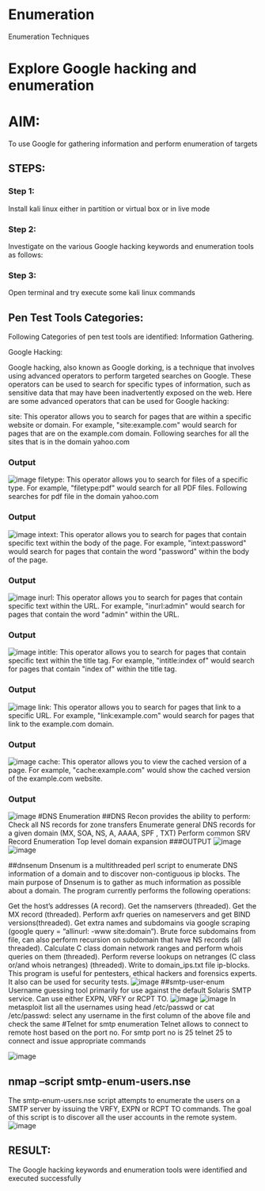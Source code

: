# Enumeration
Enumeration Techniques

# Explore Google hacking and enumeration 

# AIM:

To use Google for gathering information and perform enumeration of targets

## STEPS:

### Step 1:

Install kali linux either in partition or virtual box or in live mode

### Step 2:

Investigate on the various Google hacking keywords and enumeration tools as follows:


### Step 3:
Open terminal and try execute some kali linux commands

## Pen Test Tools Categories:  

Following Categories of pen test tools are identified:
Information Gathering.

Google Hacking:

Google hacking, also known as Google dorking, is a technique that involves using advanced operators to perform targeted searches on Google. These operators can be used to search for specific types of information, such as sensitive data that may have been inadvertently exposed on the web. Here are some advanced operators that can be used for Google hacking:

site: This operator allows you to search for pages that are within a specific website or domain. For example, "site:example.com" would search for pages that are on the example.com domain.
Following searches for all the sites that is in the domain yahoo.com
### Output
![image](https://github.com/vithyasenthilkumar/Enumeration/assets/127177445/672e48cd-bdff-40d3-bea6-e71a504bb773)
filetype: This operator allows you to search for files of a specific type. For example, "filetype:pdf" would search for all PDF files.
Following searches for pdf file in the domain yahoo.com
### Output
![image](https://github.com/vithyasenthilkumar/Enumeration/assets/127177445/51cd5a33-0e76-45b8-bd77-3e25cb0c85d9)
intext: This operator allows you to search for pages that contain specific text within the body of the page. For example, "intext:password" would search for pages that contain the word "password" within the body of the page.
### Output
![image](https://github.com/vithyasenthilkumar/Enumeration/assets/127177445/aef55b0e-18e2-4974-aafa-1ecf9eaa3f21)
inurl: This operator allows you to search for pages that contain specific text within the URL. For example, "inurl:admin" would search for pages that contain the word "admin" within the URL.
### Output
![image](https://github.com/vithyasenthilkumar/Enumeration/assets/127177445/31fe3a2c-b3da-4d35-9af2-c5664f0fe7d0)
intitle: This operator allows you to search for pages that contain specific text within the title tag. For example, "intitle:index of" would search for pages that contain "index of" within the title tag.
### Output
![image](https://github.com/vithyasenthilkumar/Enumeration/assets/127177445/79c49be8-66ba-498e-bf2f-cae562650f07)
link: This operator allows you to search for pages that link to a specific URL. For example, "link:example.com" would search for pages that link to the example.com domain.
### Output
![image](https://github.com/vithyasenthilkumar/Enumeration/assets/127177445/29c2b50d-285f-4eb9-8db9-7739afcecc4b)
cache: This operator allows you to view the cached version of a page. For example, "cache:example.com" would show the cached version of the example.com website.
### Output
![image](https://github.com/vithyasenthilkumar/Enumeration/assets/127177445/c044539d-c4c3-4667-a2bd-2718d810e7fc)
#DNS Enumeration
##DNS Recon
provides the ability to perform:
Check all NS records for zone transfers
Enumerate general DNS records for a given domain (MX, SOA, NS, A, AAAA, SPF , TXT)
Perform common SRV Record Enumeration
Top level domain expansion
###OUTPUT
![image](https://github.com/vithyasenthilkumar/Enumeration/assets/127177445/7cbad35c-dcb8-4985-9a8f-c2ec98a9483d)
![image](https://github.com/vithyasenthilkumar/Enumeration/assets/127177445/19857c23-e614-41a1-990b-cfb41d27ff8a)

##dnsenum
Dnsenum is a multithreaded perl script to enumerate DNS information of a domain and to discover non-contiguous ip blocks. The main purpose of Dnsenum is to gather as much information as possible about a domain. The program currently performs the following operations:

Get the host’s addresses (A record).
Get the namservers (threaded).
Get the MX record (threaded).
Perform axfr queries on nameservers and get BIND versions(threaded).
Get extra names and subdomains via google scraping (google query = “allinurl: -www site:domain”).
Brute force subdomains from file, can also perform recursion on subdomain that have NS records (all threaded).
Calculate C class domain network ranges and perform whois queries on them (threaded).
Perform reverse lookups on netranges (C class or/and whois netranges) (threaded).
Write to domain_ips.txt file ip-blocks.
This program is useful for pentesters, ethical hackers and forensics experts. It also can be used for security tests.
![image](https://github.com/vithyasenthilkumar/Enumeration/assets/127177445/accc22c8-4df1-4b92-abb2-7c27e8c98a50)
##smtp-user-enum
Username guessing tool primarily for use against the default Solaris SMTP service. Can use either EXPN, VRFY or RCPT TO.
![image](https://github.com/vithyasenthilkumar/Enumeration/assets/127177445/8497c6d1-32e4-4c1d-a1bf-572b291a396f)
![image](https://github.com/vithyasenthilkumar/Enumeration/assets/127177445/0b59891f-04ec-456e-bd3a-6c33336ae743)
In metasploit list all the usernames using head /etc/passwd or cat /etc/passwd:
select any username in the first column of the above file and check the same
#Telnet for smtp enumeration
Telnet allows to connect to remote host based on the port no. For smtp port no is 25
telnet <host address> 25 to connect and issue appropriate commands

![image](https://github.com/vithyasenthilkumar/Enumeration/assets/127177445/91dc7c50-3989-47ab-8677-8552ffd80052)

## nmap –script smtp-enum-users.nse <hostname>
The smtp-enum-users.nse script attempts to enumerate the users on a SMTP server by issuing the VRFY, EXPN or RCPT TO commands. The goal of this script is to discover all the user accounts in the remote system.
![image](https://github.com/vithyasenthilkumar/Enumeration/assets/127177445/e0c5cb25-2ccd-4e61-a226-0d5054782dfa)
## RESULT:
The Google hacking keywords and enumeration tools were identified and executed successfully

